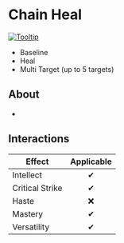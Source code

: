 # Chain Heal

[![Tooltip]()](https://beta.wowdb.com/spells/1064-chain-heal)

- Baseline
- Heal
- Multi Target (up to 5 targets)

## About

- 

## Interactions

| Effect | Applicable |
| ------ | :--------: |
| Intellect | ✔ |
| Critical Strike | ✔ |
| Haste | ❌ |
| Mastery | ✔ |
| Versatility | ✔ |
